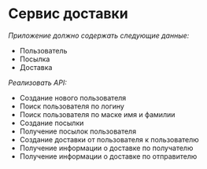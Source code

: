 # Сервис доставки

*Приложение должно содержать следующие данные:*
- Пользователь
- Посылка
- Доставка

*Реализовать API:*
-	Создание нового пользователя
-	Поиск пользователя по логину
-	Поиск пользователя по маске имя и фамилии
-	Создание посылки
-	Получение посылок пользователя
-	Создание доставки от пользователя к пользователю
-	Получение информации о доставке по получателю
-	Получение информации о доставке по отправителю

